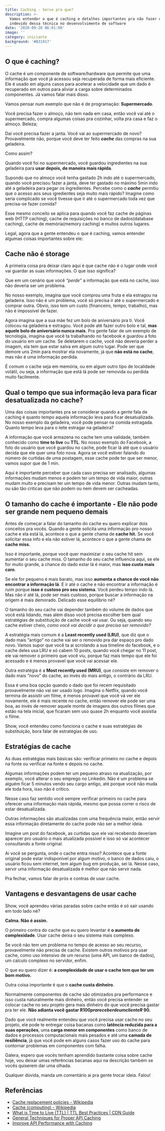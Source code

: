 ```yaml
---
title: Caching - Serve pra que?
description: >-
  Vamos entender o que é caching e detalhes importantes pra não fazer o uso
  indevido dessa técnica no desenvolvimento de software
date: '2020-09-20 06:01:00'
image: ''
category: iniciante
background: '#B31917'
---
```

## O que é caching?

O cache é um componente de software/hardware que permite que uma informação que você já acessou seja recuperada de forma mais eficiente. Ele é usado em alguns casos para acelerar a velocidade que um dado é recuperado em outros para aliviar a carga sobre determinados componentes. Já vamos falar mais disso.

Vamos pensar num exemplo que não é de programação: **Supermercado**.

Você precisa fazer o almoço, não tem nada em casa, então você vai até o supermercado, compra algumas coisas pra cozinhar, volta pra casa e faz o almoço. Beleza;

Dai você precisa fazer a janta. Você vai ao supermercado de novo? Provavelmente não, porque você deve ter feito **_cache_** das compras na sua geladeira. 

Como assim? 

Quando você foi no supermercado, você guardou ingredientes na sua geladeira para **usar depois, de maneira mais rápida**.

Supondo que no almoço você tenha gastado 2h indo até o supermercado, quando você precisou fazer a janta, deve ter gastado no máximo 5min indo até a geladeira para pegar os ingredientes. Percebe como o **_cache_** permitiu que o acesso aos seus igredientes seja muito mais rápido? Imagine como seria complicado se você tivesse que ir até o supermercado toda vez que precisa-se fazer comida?

Esse mesmo conceito se aplica para quando você faz cache de páginas web (HTTP caching), cache de requisições no banco de dados(database caching), cache de memória(memory caching) e muitos outros lugares. 

Legal, agora que a gente entendeu o que é caching, vamos entender algumas coisas importantes sobre ele:

## Cache não é storage

A primeira coisa pra deixar claro aqui é que cache não é o lugar onde você vai guardar as suas informações. O que isso significa?  

Que em um cenário que você _“perde”_ a informação que está no cache, isso não deveria ser um problema. 

No nosso exemplo, imagina que você comprou uma fruta e ela estragou na geladeira. Isso não é um problema, você só precisa ir até o supermercado e comprar outra. Obvio, isso tem um custo (financeiro, tempo, trabalho), mas não é impossível de fazer.

Agora imagina que a sua mãe fez um bolo de aniversário pra ti. Você colocou na geladeira e estragou. Você pode até fazer outro bolo e tal, **mas aquele bolo de aniversário nunca mais**. Pra gente falar de um exemplo de tecnologia, imagina que você ta trabalhando no facebook e guardou a foto do usuário em um cache. Se deletarem o cache, você não deveria perder a imagem, ela tem que estar salva em algum outro lugar. Pode ser que demore uns 2min para mostrar ela novamente, já que **não está no cache**, mas não é uma informação perdida. 

É comum o cache seja em memória, ou em algum outro tipo de localidade volátil, ou seja, a informação que está lá pode ser removida ou perdida muito facilmente.

## Qual o tempo que sua informação leva para ficar desatualizada no cache?

Uma das coisas importantes pra se considerar quando a gente fala de caching é quanto tempo aquela informação leva para ficar desatualizada. No nosso exemplo da geladeira, você pode pensar na comida estragada. Quanto tempo leva para o leite estragar na geladeira?

A informação que você armazena no cache tem uma validade, também conhecido como **time to live** ou **TTL**. No nosso exemplo do Facebook, a foto do usuário que você guardou no cache, pode ficar lá até que o usuário decida que ele quer uma foto nova. Agora se você estiver falando do número de curtidas de uma postagem, esse cache pode ter que ser menor, vamos supor que de 1 min. 

Aqui é importante perceber que cada caso precisa ser analisado, algumas informações mudam menos e podem ter um tempo de vida maior, outras mudam muito e precisam ter um tempo de vida menor. Outras mudam tanto, ou são tão criticas que não podem ou nem devem ser cacheadas.

## O tamanho do cache é importante - Ele não pode ser grande nem pequeno demais

Antes de começar a falar do tamanho do cache eu quero explicar dois conceitos pra vocês. Quando a gente solicita uma informação pro nosso cache e ela está lá, acontece o que a gente chama de **cache hit.** Se você solicitar essa info e ela não estiver lá, acontece o que a gente chama de **cache miss.** 

Isso é importante, porque você quer maximizar o seu cache hit sem aumentar o seu cache miss. O tamanho do seu cache influencia aqui, se ele for muito grande, a chance do dado estar lá é maior, mas **isso custa mais caro**. 

Se ele for pequeno é mais barato, mas isso **aumenta a chance de você não encontrar a informação lá**. E ir até o cache e não encontrar a informação é ruim porque **isso é custoso pro seu sistema**. Você perdeu tempo indo lá. Mas não ir até lá, pode ser mais custoso, porque buscar a informação na origem é mais demorado. Delicado esse equilibrio né?

O tamanho do seu cache vai depender também do volume de dados que você está lidando, mas além disso você precisa escolher bem qual estratégias de substituição de cache você vai usar. Ou seja, quando seu cache estiver cheio, _como você vai decidir o que precisa ser removido?_

A estratégia mais comum é a **Least recently used (LRU)**, que diz que o dado mais “antigo” no cache vai ser o removido pra dar espaço pro dado novo. Vamos supor que você ta ai scrolando a sua timeline do facebook, e o cache deles usa LRU e só cabem 10 posts, quando você chegar no 11 post, ele vai remover o primeiro que você viu, porque faz mais tempo que ele foi acessado e é menos provavel que você vai acessar ele. 

Outra estratégia é a **Most recently used (MRU)**, que consiste em remover o dado mais “novo” do cache, ao invés do mais antigo, o contrário da LRU.

Essa é uma boa opção quando o dado que foi recem requisitado provavelmente não vai ser usado logo. Imagina o Netflix, quando você termina de assistir um filme, é menos provavel que você vá ver ele novamente, ele é mais recente no cache, então remover ele pode ser uma boa, ao invés de remover aquele monte de imagens dos outros filmes que estão na tela inicial, que ficaram sem uso quase 2h enquanto você assistia o filme.

Show, você entendeu como funciona o cache e suas estratégias de substituição, bora falar de estratégias de uso.

## Estratégias de cache

As duas estratégias mais básicas são: verificar primeiro no cache e depois na fonte ou verificar na fonte e depois no cache.

Algumas informações podem ter um pequeno atraso na atualização, por exemplo, você alterar o seu emprego no Linkedin. Não é um problema se alguém ficar 5 minutos vendo seu cargo antigo, até porque você não muda ele toda hora, isso não é critico. 

Nesse caso faz sentido você sempre verificar primeiro no cache para oferecer uma informação mais rápida, mesmo que possa correr o risco de estar desatualizada. 

Outras informações são atualizadas com uma frequência maior, então servir essa informação diretamente do cache pode não ser a melhor ideia. 

Imagine um post do facebook, as curtidas que ele vai recebendo deveriam aparecer pro usuário o mais atualizada possível e isso só vai acontecer consultando a fonte original. 

Ai você se pergunta, onde o cache entra nisso? Acontece que a fonte original pode estar indisponível por algum motivo, o banco de dados caiu, o usuário ficou sem internet, tem algum bug em produção, sei lá. Nesse caso, servir uma informação desatualizada é melhor que não servir nada.

Pra fechar, vamos falar de prós e contras de usar cache.

## Vantagens e desvantagens de usar cache

Show, você aprendeu várias paradas sobre cache então é só sair usando em todo lado né?

<ImagePoster caption="Moça negra com pano amarrado na cabeça falando pare em inglês" src="/assets/img/stop.gif" />

**Calma. Não é assim.** 

O primeiro contra do cache que eu quero levantar é **o aumento de complexidade**. Usar cache deixa o seu sistema mais complexo. 

Se você não tem um problema no tempo de acesso ao seu recurso, provavelmente não precisa de cache. Existem outros motivos pra usar cache, como uso intensivo de um recurso (uma API, um banco de dados), um calculo complexo no servidor, enfim. 

O que eu quero dizer é: **a complexidade de usar o cache tem que ter um bom motivo.**

 Outra coisa importante é que o **cache custa dinheiro**. 

Normalmente componentes de cache são otimizados pra performance e isso custa naturalmente mais dinheiro, então você precisa entender se colocar cache no seu projeto gera mais dinheiro do que você precisa gastar pra ter ele. **Não adianta você gastar R$100 pra receber de um cliente R$ 90.**

Dado que você realmente entendeu que você precisa usar cache no seu projeto, ele pode te entregar coisa bacanas como **latência reduzida para a suas operações**, uma **carga menor em componentes** como banco de dados e processos computacionais mais pesados e até uma **camada de resiliência**, já que você pode em alguns casos fazer uso do cache para contornar problemas em componentes com falha.

Galera, espero que vocês tenham aprendido bastante coisa sobre cache hoje, vou deixar umas referências bacanas aqui na descrição também se vocês quiserem dar uma olhada.

Qualquer dúvida, manda um comentário ai pra gente trocar ideia. Falou!

<Signature></Signature>

## Referências

* [Cache replacement policies - Wikipedia](https://en.wikipedia.org/wiki/Cache_replacement_policies)
* [Cache (computing) - Wikipedia](https://en.wikipedia.org/wiki/Cache_(computing))
* [What is Time to Live (TTL) | TTL Best Practices | CDN Guide](https://www.imperva.com/learn/performance/time-to-live-ttl/)
* [General Techniques for Proper API Caching](https://nordicapis.com/general-techniques-for-proper-api-caching/)
* [Improve API Performance with Caching](https://developer.akamai.com/blog/2018/05/31/improve-api-performance-caching)
